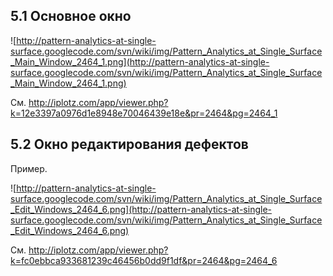 ## 5.1 Основное окно ##
![http://pattern-analytics-at-single-surface.googlecode.com/svn/wiki/img/Pattern_Analytics_at_Single_Surface_Main_Window_2464_1.png](http://pattern-analytics-at-single-surface.googlecode.com/svn/wiki/img/Pattern_Analytics_at_Single_Surface_Main_Window_2464_1.png)

См. http://iplotz.com/app/viewer.php?k=12e3397a0976d1e8948e70046439e18e&pr=2464&pg=2464_1

## 5.2 Окно редактирования дефектов ##
Пример.

![http://pattern-analytics-at-single-surface.googlecode.com/svn/wiki/img/Pattern_Analytics_at_Single_Surface_Edit_Windows_2464_6.png](http://pattern-analytics-at-single-surface.googlecode.com/svn/wiki/img/Pattern_Analytics_at_Single_Surface_Edit_Windows_2464_6.png)

См. http://iplotz.com/app/viewer.php?k=fc0ebbca933681239c46456b0dd9f1df&pr=2464&pg=2464_6